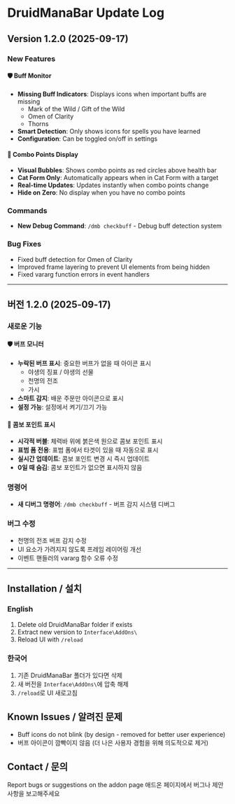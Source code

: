# DruidManaBar Update Log

## Version 1.2.0 (2025-09-17)

### New Features

#### 🛡️ Buff Monitor
- **Missing Buff Indicators**: Displays icons when important buffs are missing
  - Mark of the Wild / Gift of the Wild
  - Omen of Clarity
  - Thorns
- **Smart Detection**: Only shows icons for spells you have learned
- **Configuration**: Can be toggled on/off in settings

#### 🎯 Combo Points Display
- **Visual Bubbles**: Shows combo points as red circles above health bar
- **Cat Form Only**: Automatically appears when in Cat Form with a target
- **Real-time Updates**: Updates instantly when combo points change
- **Hide on Zero**: No display when you have no combo points

### Commands
- **New Debug Command**: `/dmb checkbuff` - Debug buff detection system

### Bug Fixes
- Fixed buff detection for Omen of Clarity
- Improved frame layering to prevent UI elements from being hidden
- Fixed vararg function errors in event handlers

---

## 버전 1.2.0 (2025-09-17)

### 새로운 기능

#### 🛡️ 버프 모니터
- **누락된 버프 표시**: 중요한 버프가 없을 때 아이콘 표시
  - 야생의 징표 / 야생의 선물
  - 천명의 전조
  - 가시
- **스마트 감지**: 배운 주문만 아이콘으로 표시
- **설정 가능**: 설정에서 켜기/끄기 가능

#### 🎯 콤보 포인트 표시
- **시각적 버블**: 체력바 위에 붉은색 원으로 콤보 포인트 표시
- **표범 폼 전용**: 표범 폼에서 타겟이 있을 때 자동으로 표시
- **실시간 업데이트**: 콤보 포인트 변경 시 즉시 업데이트
- **0일 때 숨김**: 콤보 포인트가 없으면 표시하지 않음

### 명령어
- **새 디버그 명령어**: `/dmb checkbuff` - 버프 감지 시스템 디버그

### 버그 수정
- 천명의 전조 버프 감지 수정
- UI 요소가 가려지지 않도록 프레임 레이어링 개선
- 이벤트 핸들러의 vararg 함수 오류 수정

---

## Installation / 설치

### English
1. Delete old DruidManaBar folder if exists
2. Extract new version to `Interface\AddOns\`
3. Reload UI with `/reload`

### 한국어
1. 기존 DruidManaBar 폴더가 있다면 삭제
2. 새 버전을 `Interface\AddOns\`에 압축 해제
3. `/reload`로 UI 새로고침

## Known Issues / 알려진 문제
- Buff icons do not blink (by design - removed for better user experience)
- 버프 아이콘이 깜빡이지 않음 (더 나은 사용자 경험을 위해 의도적으로 제거)

## Contact / 문의
Report bugs or suggestions on the addon page
애드온 페이지에서 버그나 제안사항을 보고해주세요